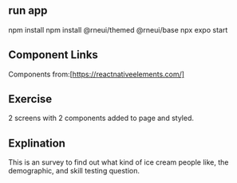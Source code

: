 ## run app

npm install
npm install @rneui/themed @rneui/base
npx expo start

## Component Links

Components from:[https://reactnativeelements.com/]

## Exercise

2 screens with 2 components added to page and styled.

## Explination

This is an survey to find out what kind of ice cream people like, the demographic, and skill testing question.
